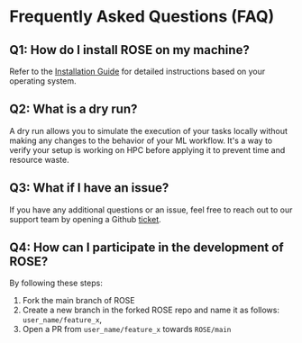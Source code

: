 # Frequently Asked Questions (FAQ)

## Q1: How do I install ROSE on my machine?

Refer to the [Installation Guide](installation.md) for detailed instructions based on your operating system.

## Q2: What is a dry run?

A dry run allows you to simulate the execution of your tasks locally without making any changes to the behavior of your ML workflow.
It's a way to verify your setup is working on HPC before applying it to prevent time and resource waste.

## Q3: What if I have an issue?
If you have any additional questions or an issue, feel free to reach out to our support team by opening a Github [ticket](https://github.com/radical-cybertools/ROSE/issues).

## Q4: How can I participate in the development of ROSE?
By following these steps:

1. Fork the main branch of ROSE
2. Create a new branch in the forked ROSE repo and name it as follows: `user_name/feature_x`,
3. Open a PR from `user_name/feature_x` towards `ROSE/main`
